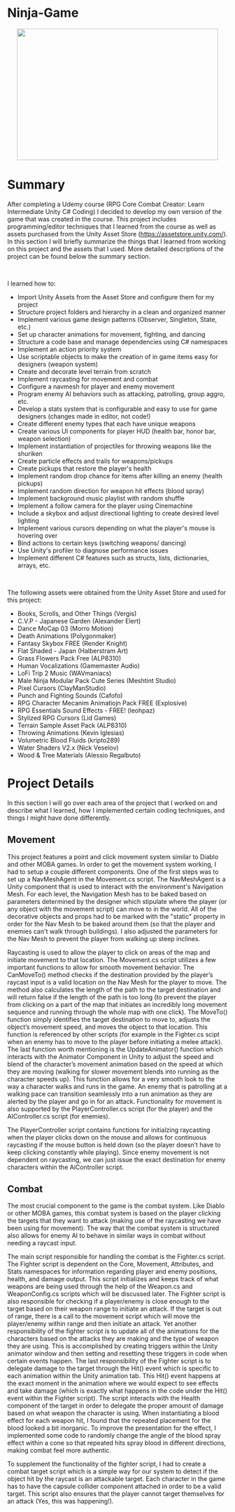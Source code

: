 # Ninja-Game

<p align="center">
  <img width="460" height="300" src="https://github.com/cvandergeugten/Ninja-Game/blob/main/ProjectImages/Ninja_Game_Heading.gif">
</p>

<h1>Summary</h1>

After completing a Udemy course (RPG Core Combat Creator: Learn Intermediate Unity C# Coding) I decided to develop my own version of the game that was created in the course. This project includes programming/editor techniques that I learned from the course as well as assets purchased from the Unity Asset Store (https://assetstore.unity.com/). In this section I will briefly summarize the things that I learned from working on this project and the assets that I used. More detailed descriptions of the project can be found below the summary section.

<br>

I learned how to:
- Import Unity Assets from the Asset Store and configure them for my project
- Structure project folders and hierarchy in a clean and organized manner
- Implement various game design patterns (Observer, Singleton, State, etc.)
- Set up character animations for movement, fighting, and dancing
- Structure a code base and manage dependencies using C# namespaces
- Implement an action priority system
- Use scriptable objects to make the creation of in game items easy for designers (weapon system)
- Create and decorate level terrain from scratch
- Implement raycasting for movement and combat
- Configure a navmesh for player and enemy movement
- Program enemy AI behaviors such as attacking, patrolling, group aggro, etc.
- Develop a stats system that is configurable and easy to use for game designers (changes made in editor, not code!)
- Create different enemy types that each have unique weapons
- Create various UI components for player HUD (health bar, honor bar, weapon selection)
- Implement instantiation of projectiles for throwing weapons like the shuriken
- Create particle effects and trails for weapons/pickups
- Create pickups that restore the player's health
- Implement random drop chance for items after killing an enemy (health pickups)
- Implement random direction for weapon hit effects (blood spray)
- Implement background music playlist with random shuffle
- Implement a follow camera for the player using Cinemachine
- Include a skybox and adjust directional lighting to create desired level lighting
- Implement various cursors depending on what the player's mouse is hovering over
- Bind actions to certain keys (switching weapons/ dancing)
- Use Unity's profiler to diagnose performance issues
- Implement different C# features such as structs, lists, dictionaries, arrays, etc.

<br>

The following assets were obtained from the Unity Asset Store and used for this project:
- Books, Scrolls, and Other Things (Vergis)
- C.V.P - Japanese Garden (Alexander Elert)
- Dance MoCap 03 (Morro Motion)
- Death Animations (Polygonmaker)
- Fantasy Skybox FREE (Render Knight)
- Flat Shaded - Japan (Halberstram Art)
- Grass Flowers Pack Free (ALP8310)
- Human Vocalizations (Gamemaster Audio)
- LoFi Trip 2 Music (WAVmaniacs)
- Male Ninja Modular Pack Cute Series (Meshtint Studio)
- Pixel Cursors (ClayManStudio)
- Punch and Fighting Sounds (Cafofo)
- RPG Character Mecanim Animatiojn Pack FREE (Explosive)
- RPG Essentials Sound Effects - FREE! (leohpaz)
- Stylized RPG Cursors (Lid Games)
- Terrain Sample Asset Pack (ALP8310)
- Throwing Animations (Kevin Iglesias)
- Volumetric Blood Fluids (kripto289)
- Water Shaders V2.x (Nick Veselov)
- Wood & Tree Materials (Alessio Regalbuto)

<h1>Project Details</h1>

In this section I will go over each area of the project that I worked on and describe what I learned, how I implemented certain coding techniques, and things I might have done differently.

<h2>Movement</h2>

This project features a point and click movement system similar to Diablo and other MOBA games. In order to get the movement system working, I had to setup a couple different components. One of the first steps was to set up a NavMeshAgent in the Movement.cs script. The NavMeshAgent is a Unity component that is used to interact with the environment's Navigation Mesh. For each level, the Navigation Mesh has to be baked based on parameters determined by the designer which stipulate where the player (or any object with the movement script) can move to in the world. All of the decorative objects and props had to be marked with the "static" property in order for the Nav Mesh to be baked around them (so that the player and enemies can't walk through buildings). I also adjusted the parameters for the Nav Mesh to prevent the player from walking up steep inclines.

Raycasting is used to allow the player to click on areas of the map and initiate movement to that location. The Movement.cs script utilizes a few important functions to allow for smooth movement behavior. The CanMoveTo() method checks if the destination provided by the player’s raycast input is a valid location on the Nav Mesh for the player to move. The method also calculates the length of the path to the target destination and will return false if the length of the path is too long (to prevent the player from clicking on a part of the map that initiates an incredibly long movement sequence and running through the whole map with one click). The MoveTo() function simply identifies the target destination to move to, adjusts the object’s movement speed, and moves the object to that location. This function is referenced by other scripts (for example in the Fighter.cs scipt when an enemy has to move to the player before initiating a melee attack). The last function worth mentioning is the UpdateAnimator() function which interacts with the Animator Component in Unity to adjust the speed and blend of the character’s movement animation based on the speed at which they are moving (walking for slower movement blends into running as the character speeds up). This function allows for a very smooth look to the way a character walks and runs in the game. An enemy that is patrolling at a walking pace can transition seamlessly into a run animation as they are alerted by the player and go in for an attack. Functionality for movement is also supported by the PlayerController.cs script (for the player) and the AIController.cs script (for enemies).

The PlayerController script contains functions for initialzing raycasting when the player clicks down on the mouse and allows for continuous raycasting if the mouse button is held down (so the player doesn’t have to keep clicking constantly while playing). Since enemy movement is not dependent on raycasting, we can just issue the exact destination for enemy characters within the AiController script.

<h2>Combat</h2>

The most crucial component to the game is the combat system. Like Diablo or other MOBA games, this combat system is based on the player clicking the targets that they want to attack (making use of the raycasting we have been using for movement). The way that the combat system is structured also allows for enemy AI to behave in similar ways in combat without needing a raycast input.

The main script responsible for handling the combat is the Fighter.cs script. The Fighter script is dependent on the Core, Movement, Attributes, and Stats namespaces for information regarding player and enemy positions, health, and damage output. This script initializes and keeps track of what weapons are being used through the help of the Weapon.cs and WeaponConfig.cs scripts which will be discussed later. The Fighter script is also responsible for checking if a player/enemy is close enough to the target based on their weapon range to initiate an attack. If the target is out of range, there is a call to the movement script which will move the player/enemy within range and then initiate an attack. Yet another responsibility of the fighter script is to update all of the animations for the characters based on the attacks they are making and the type of weapon they are using. This is accomplished by creating triggers within the Unity animator window and then setting and resetting these triggers in code when certain events happen. The last responsibility of the Fighter script is to delegate damage to the target through the Hit() event which is specific to each animation within the Unity animation tab. This Hit() event happens at the exact moment in the animation where we would expect to see effects and take damage (which is exactly what happens in the code under the Hit() event within the Fighter script). The script interacts with the Health component of the target in order to delegate the proper amount of damage based on what weapon the character is using. When instantiating a blood effect for each weapon hit, I found that the repeated placement for the blood looked a bit inorganic. To improve the presentation for the effect, I implemented some code to randomly change the angle of the blood spray effect within a cone so that repeated hits spray blood in different directions, making combat feel more authentic.

To supplement the functionality of the fighter script, I had to create a combat target script which is a simple way for our system to detect if the object hit by the raycast is an attackable target. Each character in the game has to have the capsule collider component attached in order to be a valid target. This script also ensures that the player cannot target themselves for an attack (Yes, this was happening!).


